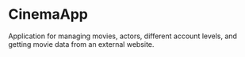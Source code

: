 # CinemaApp
Application for managing movies, actors, different account levels, and getting movie data from an external website.
